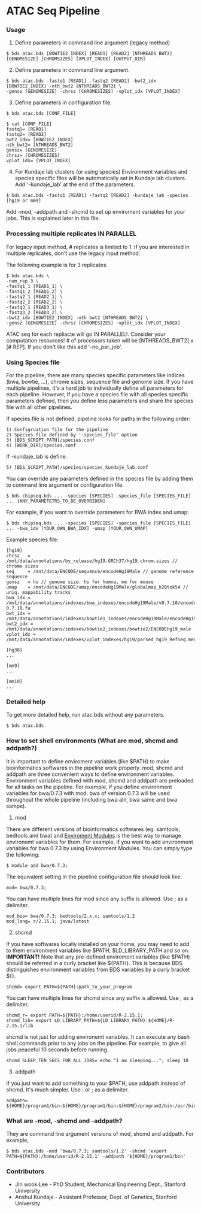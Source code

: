 ATAC Seq Pipeline
===================================================

### Usage

1) Define parameters in command line argument (legacy method)
```
$ bds atac.bds [BOWTIE2_INDEX] [READ1] [READ2] [NTHREADS_BWT2] [GENOMESIZE] [CHROMSIZES] [VPLOT_INDEX] [OUTPUT_DIR]
```

2) Define parameters in command line argument.
```
$ bds atac.bds -fastq1 [READ1] -fastq2 [READ2] -bwt2_idx [BOWTIE2_INDEX] -nth_bwt2 [NTHREADS_BWT2] \
-gensz [GENOMESIZE] -chrsz [CHROMESIZES] -vplot_idx [VPLOT_INDEX]
```

3) Define parameters in configuration file.
```
$ bds atac.bds [CONF_FILE]

$ cat [CONF_FILE]
fastq1= [READ1]
fastq2= [READ2]
bwt2_idx= [BOWTIE2_INDEX]
nth_bwt2= [NTHREADS_BWT2]
gensz= [GENOMESIZE]
chrsz= [CHROMESIZES]
vplot_idx= [VPLOT_INDEX]
```

4) For Kundaje lab clusters (or using species)
Environment variables and species specific files will be automatically set in Kundaje lab clusters. Add '-kundaje_lab' at the end of the parameters.
```
$ bds atac.bds -fastq1 [READ1] -fastq2 [READ2] -kundaje_lab -species [hg19 or mm9]
```

Add -mod, -addpath and -shcmd to set up enviroment variables for your jobs. This is explained later in this file.


### Processing multiple replicates IN PARALLEL

For legacy input method, # replicates is limited to 1. If you are interested in multiple replicates, don't use the legacy input method.

The following example is for 3 replicates.
```
$ bds atac.bds \
-num_rep 3 \
-fastq1_1 [READ1_1] \
-fastq1_2 [READ1_2] \
-fastq2_1 [READ2_1] \
-fastq2_2 [READ2_2] \
-fastq3_1 [READ3_1] \
-fastq3_2 [READ3_2] \
-bwt2_idx [BOWTIE2_INDEX] -nth_bwt2 [NTHREADS_BWT2] \
-gensz [GENOMESIZE] -chrsz [CHROMESIZES] -vplot_idx [VPLOT_INDEX]
```

ATAC seq for each repliacte will go IN PARALLEL!. Consider your computation resources! # of processors taken will be [NTHREADS_BWT2] x [# REP]. If you don't like this add '-no_par_job'.


### Using Species file

For the pipeline, there are many species specific parameters like indices (bwa, bowtie, ...), chrome sizes, sequence file and genome size. If you have multiple pipelines, it's a hard job to individually define all parameters for each pipeline. However, if you have a species file with all species specific parameters defined, then you define less parameters and share the species file with all other pipelines.

If species file is not defined, pipeline looks for paths in the following order:
```
1) Configruation file for the pipeline
2) Species file defined by '-species_file' option
3) [BDS_SCRIPT_PATH]/species.conf
4) [WORK_DIR]/species.conf
```
If -kundaje_lab is define.
```
5) [BDS_SCRIPT_PATH]/species/species_kundaje_lab.conf
```

You can override any parameters defined in the species file by adding them to command line argument or configuration file.
```
$ bds chipseq.bds ... -species [SPECIES] -species_file [SPECIES_FILE] ... [ANY_PARAMETETRS_TO_BE_OVERRIDEN]
```

For example, if you want to override parameters for BWA index and umap:
```
$ bds chipseq.bds ... -species [SPECIES] -species_file [SPECIES_FILE] ... -bwa_idx [YOUR_OWN_BWA_IDX] -umap [YOUR_OWN_UMAP]
```

Example species file:
```
[hg19]
chrsz   = /mnt/data/annotations/by_release/hg19.GRCh37/hg19.chrom.sizes // chrome sizes
seq     = /mnt/data/ENCODE/sequence/encodeHg19Male // genome reference sequence
gensz   = hs // genome size: hs for humna, mm for mouse
umap    = /mnt/data/ENCODE/umap/encodeHg19Male/globalmap_k20tok54 // uniq. mappability tracks
bwa_idx = /mnt/data/annotations/indexes/bwa_indexes/encodeHg19Male/v0.7.10/encodeHg19Male_bwa-0.7.10.fa
bwt_idx = /mnt/data/annotations/indexes/bowtie1_indexes/encodeHg19Male/encodeHg19Male
bwt2_idx = /mnt/data/annotations/indexes/bowtie2_indexes/bowtie2/ENCODEHg19_male
vplot_idx = /mnt/data/annotations/indexes/vplot_indexes/hg19/parsed_hg19_RefSeq.merged.ANS.bed

[hg38]
...

[mm9]
...

[mm10]
...
```


### Detailed help

To get more detailed help, run atac.bds without any parameters.

```
$ bds atac.bds
```


### How to set shell environments (What are mod, shcmd and addpath?)

It is important to define enviroment variables (like $PATH) to make bioinformatics softwares in the pipeline work properly. mod, shcmd and addpath are three convenient ways to define environment variables. Environment variables defined with mod, shcmd and addpath are preloaded for all tasks on the pipeline. For example, if you define environment variables for bwa/0.7.3 with mod. bwa of version 0.7.3 will be used throughout the whole pipeline (including bwa aln, bwa same and bwa sampe).

1) mod

There are different versions of bioinformatics softwares (eg. samtools, bedtools and bwa) and <a href="http://modules.sourceforge.net/">Enviroment Modules</a> is the best way to manage environemt variables for them. For example, if you want to add environment variables for bwa 0.7.3 by using Environment Modules. You can simply type the following:

```
$ module add bwa/0.7.3;
```

The equivalent setting in the pipeline configuration file should look like:
```
mod= bwa/0.7.3;
```

You can have multiple lines for mod since any suffix is allowed. Use ; as a delimiter.
```
mod_bio= bwa/0.7.3; bedtools/2.x.x; samtools/1.2
mod_lang= r/2.15.1; java/latest
```

2) shcmd

If you have softwares locally installed on your home, you may need to add to them environment variables like $PATH, $LD_LIBRARY_PATH and so on. <b>IMPORTANT!</b> Note that any pre-defined enviroment variables (like $PATH) should be referred in a curly bracket like ${PATH}. This is because BDS distinguishes environment variables from BDS variables by a curly bracket ${}.
```
shcmd= export PATH=${PATH}:path_to_your_program
```

You can have multiple lines for shcmd since any suffix is allowed. Use ; as a delimiter. 
```
shcmd_r= export PATH=${PATH}:/home/userid/R-2.15.1;
shcmd_lib= export LD_LIBRARY_PATH=${LD_LIBRARY_PATH}:${HOME}/R-2.15.1/lib
```

shcmd is not just for adding environemt variables. It can execute any bash shell commands prior to any jobs on the pipeline. For example, to give all jobs peaceful 10 seconds before running.
```
shcmd_SLEEP_TEN_SECS_FOR_ALL_JOBS= echo "I am sleeping..."; sleep 10
```

3) addpath

If you just want to add something to your $PATH, use addpath instead of shcmd. It's much simpler. Use : or ; as a delimiter.

```
addpath= ${HOME}/program1/bin:${HOME}/program1/bin:${HOME}/program2/bin:/usr/bin/test
```


### What are -mod, -shcmd and -addpath?

They are command line argument versions of mod, shcmd and addpath. For example,

```
$ bds atac.bds -mod 'bwa/0.7.3; samtools/1.2' -shcmd 'export PATH=${PATH}:/home/userid/R-2.15.1' -addpath '${HOME}/program1/bin'
```




### Contributors

* Jin wook Lee - PhD Student, Mechanical Engineering Dept., Stanford University
* Anshul Kundaje - Assistant Professor, Dept. of Genetics, Stanford University
